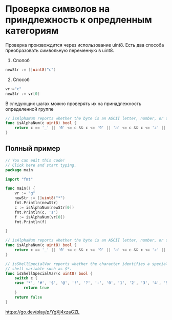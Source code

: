 # Проверка символов на приндлежность к опредленным категориям

Проверка произвождится через использование uint8.
Есть два способа преобразовать символьную переменную в uint8.

1. Спопоб 
```go
newStr := []uint8("c")
```

2. Способ
```go
vr:="c"
newStr := vr[0]
```

В следующих шагах можно проверять их на принадлежность определенной группе
```go
// isAlphaNum reports whether the byte is an ASCII letter, number, or underscore
func isAlphaNum(c uint8) bool {
	return c == '_' || '0' <= c && c <= '9' || 'a' <= c && c <= 'z' || 'A' <= c && c <= 'Z'
}
```

## Полный пример
```go
// You can edit this code!
// Click here and start typing.
package main

import "fmt"

func main() {
	vr := "g"
	newStr := []uint8("*")
	fmt.Println(newStr)
	c := isAlphaNum(newStr[0])
	fmt.Println(c, 's')
	f := isAlphaNum(vr[0])
	fmt.Println(f)

}

// isAlphaNum reports whether the byte is an ASCII letter, number, or underscore
func isAlphaNum(c uint8) bool {
	return c == '_' || '0' <= c && c <= '9' || 'a' <= c && c <= 'z' || 'A' <= c && c <= 'Z'
}

// isShellSpecialVar reports whether the character identifies a special
// shell variable such as $*.
func isShellSpecialVar(c uint8) bool {
	switch c {
	case '*', '#', '$', '@', '!', '?', '-', '0', '1', '2', '3', '4', '5', '6', '7', '8', '9':
		return true
	}
	return false
}
```

https://go.dev/play/p/YgXj4xzaGZL
